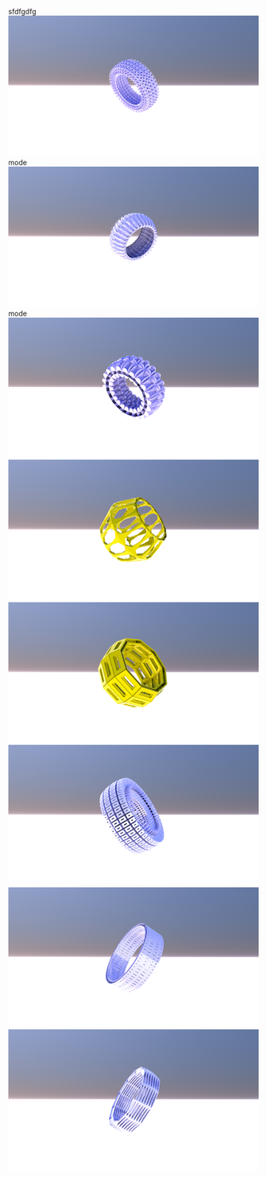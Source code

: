 sfdfgdfg
![Example Image](../project_images/20120411-205735-sunflow.png?raw=true "Example Image")
mode
![Example Image](../project_images/20120411-182237-sunflow.png?raw=true "Example Image")
mode 
![Example Image](../project_images/20120412-014213-sunflow.png?raw=true "Example Image")
![Example Image](../project_images/20120412-025335-sunflow.png?raw=true "Example Image")
![Example Image](../project_images/20120412-040413-sunflow.png?raw=true "Example Image")
![Example Image](../project_images/20120412-193635-sunflow.png?raw=true "Example Image")
![Example Image](../project_images/20120412-200147-sunflow.png?raw=true "Example Image")
![Example Image](../project_images/20120412-221738-sunflow.png?raw=true "Example Image")
